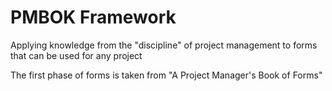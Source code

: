 # PMBOK Framework

Applying knowledge from the "discipline" of project management to forms that can be used for any project

The first phase of forms is taken from "A Project Manager's Book of Forms"
